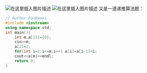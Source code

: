 ![在这里插入图片描述](https://pic.2ge.org/cdn/?url=https://img-blog.csdnimg.cn/557b41a0896d4f90a634a1d4fc99b3a2.png?x-oss-process=image/watermark,type_ZHJvaWRzYW5zZmFsbGJhY2s,shadow_50,text_Q1NETiBA5r2Y6YGT54a5,size_20,color_FFFFFF,t_70,g_se,x_16)
![在这里插入图片描述](https://pic.2ge.org/cdn/?url=https://img-blog.csdnimg.cn/dc57cf49d0f54d808d539f75bc27fa23.png?x-oss-process=image/watermark,type_ZHJvaWRzYW5zZmFsbGJhY2s,shadow_50,text_Q1NETiBA5r2Y6YGT54a5,size_20,color_FFFFFF,t_70,g_se,x_16)
又是一道递推算法题：
```cpp
// Author:PanDaoxi
#include <iostream>
using namespace std;
int main(){
	int m,a[21]={0};
	cin>>m;
	a[2]=2;
	for(int i=2;i<=m;i++) a[i]=a[i-1]+i;
	cout<<a[m]<<endl;
	return 0;
}
```

